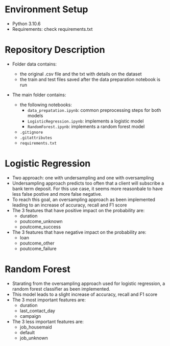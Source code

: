 # Environment Setup

- Python 3.10.6
- Requirements: check requirements.txt

# Repository Description
- Folder data contains:
    - the original .csv file and the txt with details on the dataset
    - the train and test files saved after the data preparation notebook is run

- The main folder contains:
    - the following notebooks:
        - `data_prepatation.ipynb`: common preprocessing steps for both models
        - `LogisticRegression.ipynb`: implements a logistic model 
        - `RandomForest.ipynb`: implements a random forest model
    - `.gitignore`
    - `.gitattributes`
    - `requirements.txt`

# Logistic Regression
- Two approach: one with undersampling and one with oversampling
- Undersampling approach predicts too often that a client will subscribe a bank term deposit. For this use case, it seems more reasonbale to have less false postive and more false negative.
- To reach this goal, an oversampling approach as been implemented leading to an increase of accuracy, recall and F1 score
- The 3 features that have positive impact on the probability are:
    - duration
    - poutcome_unknown
    - poutcome_success
- The 3 features that have negative impact on the probability are:
    - loan
    - poutcome_other
    - poutcome_failure

# Random Forest
- Starating from the oversampling approach used for logistic regression, a random forest classifier as been implemented.
- This model leads to a slight increase of accuracy, recall and F1 score
- The 3 most important features are:
    - duration
    - last_contact_day
    - campaign
- The 3 less important features are:
    - job_housemaid
    - default
    - job_unknown

